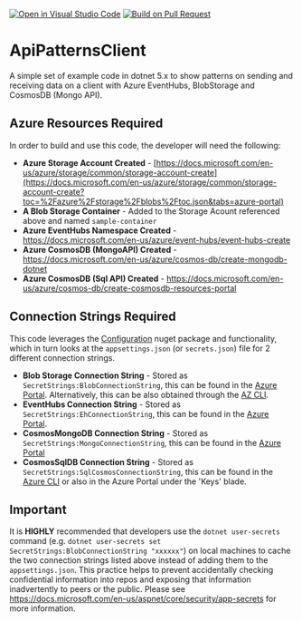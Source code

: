 [![Open in Visual Studio Code](https://open.vscode.dev/badges/open-in-vscode.svg)](https://open.vscode.dev/joelbyford/ApiPatternsClient) [![Build on Pull Request](https://github.com/joelbyford/ApiPatternsClient/actions/workflows/BuildOnPullRequest.yml/badge.svg)](https://github.com/joelbyford/ApiPatternsClient/actions/workflows/BuildOnPullRequest.yml)

# ApiPatternsClient
A simple set of example code in dotnet 5.x to show patterns on sending and receiving data on a client with Azure EventHubs, BlobStorage and CosmosDB (Mongo API).

## Azure Resources Required
In order to build and use this code, the developer will need the following:
- **Azure Storage Account Created** - [https://docs.microsoft.com/en-us/azure/storage/common/storage-account-create](https://docs.microsoft.com/en-us/azure/storage/common/storage-account-create?toc=%2Fazure%2Fstorage%2Fblobs%2Ftoc.json&tabs=azure-portal)
- **A Blob Storage Container** - Added to the Storage Acount referenced above and named `sample-container`
- **Azure EventHubs Namespace Created** - https://docs.microsoft.com/en-us/azure/event-hubs/event-hubs-create
- **Azure CosmosDB (MongoAPI) Created** - https://docs.microsoft.com/en-us/azure/cosmos-db/create-mongodb-dotnet
- **Azure CosmosDB (Sql API) Created** - https://docs.microsoft.com/en-us/azure/cosmos-db/create-cosmosdb-resources-portal 

## Connection Strings Required
This code leverages the [Configuration](https://docs.microsoft.com/en-us/dotnet/api/microsoft.extensions.configuration?view=dotnet-plat-ext-5.0) nuget package and functionality, which in turn looks at the `appsettings.json` (or `secrets.json`) file for 2 different connection strings.  
- **Blob Storage Connection String** - Stored as `SecretStrings:BlobConnectionString`, this can be found in the [Azure Portal](https://docs.microsoft.com/en-us/azure/storage/common/storage-account-keys-manage?tabs=azure-portal).  Alternatively, this can be also obtained through the [AZ CLI](https://docs.microsoft.com/en-us/cli/azure/storage/account?view=azure-cli-latest#az_storage_account_show_connection_string). 
- **EventHubs Connection String** - Stored as `SecretStrings:EhConnectionString`, this can be found in the [Azure Portal](https://docs.microsoft.com/en-us/azure/event-hubs/event-hubs-get-connection-string). 
- **CosmosMongoDB Connection String** - Stored as `SecretStrings:MongoConnectionString`, this can be found in the [Azure Portal](https://docs.microsoft.com/en-us/azure/cosmos-db/connect-mongodb-account)
- **CosmosSqlDB Connection String** - Stored as `SecretStrings:SqlCosmosConnectionString`, this can be found in the [Azure CLI](https://docs.microsoft.com/en-us/azure/cosmos-db/scripts/cli/common/keys) or also in the Azure Portal under the 'Keys' blade. 

## Important
It is **HIGHLY** recommended that developers use the `dotnet user-secrets` command (e.g. `dotnet user-secrets set SecretStrings:BlobConnectionString "xxxxxx"`) on local machines to cache the two connection strings listed above instead of adding them to the `appsettings.json`.  This practice helps to prevent accidentally checking confidential information into repos and exposing that information inadvertently to peers or the public.  Please see https://docs.microsoft.com/en-us/aspnet/core/security/app-secrets for more information.
